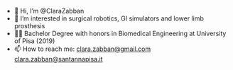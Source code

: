 - 👋 Hi, I’m @ClaraZabban
- 👀 I’m interested in surgical robotics, GI simulators and lower limb prosthesis
- 👩‍🎓 Bachelor Degree with honors in Biomedical Engineering at University of Pisa (2019)
- 📫 How to reach me: clara.zabban@gmail.com clara.zabban@santannapisa.it

<!---
ClaraZabban/ClaraZabban is a ✨ special ✨ repository because its `README.md` (this file) appears on your GitHub profile.
You can click the Preview link to take a look at your changes.
--->
